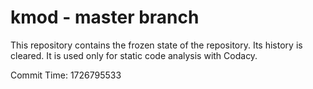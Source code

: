 # kmod - master branch

This repository contains the frozen state of the repository.
Its history is cleared. It is used only for static code
analysis with Codacy.

Commit Time: 1726795533